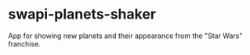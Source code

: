 # swapi-planets-shaker
App for showing new planets and their appearance from the "Star Wars" franchise.
